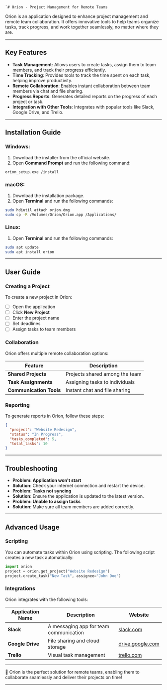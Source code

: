 
    `# Orion - Project Management for Remote Teams

Orion is an application designed to enhance project management and remote team collaboration. It offers innovative tools to help teams organize tasks, track progress, and work together seamlessly, no matter where they are.

---

## Key Features

- **Task Management**: Allows users to create tasks, assign them to team members, and track their progress efficiently.
- **Time Tracking**: Provides tools to track the time spent on each task, helping improve productivity.
- **Remote Collaboration**: Enables instant collaboration between team members via chat and file sharing.
- **Progress Reports**: Generates detailed reports on the progress of each project or task.
- **Integration with Other Tools**: Integrates with popular tools like Slack, Google Drive, and Trello.

---

## Installation Guide

### Windows:
1. Download the installer from the official website.
2. Open **Command Prompt** and run the following command:
 ```bash
 orion_setup.exe /install
 ```

### macOS:
1. Download the installation package.
2. Open **Terminal** and run the following commands:
 ```bash
 sudo hdiutil attach orion.dmg
 sudo cp -R /Volumes/Orion/Orion.app /Applications/
 ```

### Linux:
1. Open **Terminal** and run the following commands:
 ```bash
 sudo apt update
 sudo apt install orion
 ```

---

## User Guide

### Creating a Project
To create a new project in Orion:
- [ ] Open the application
- [ ] Click **New Project**
- [ ] Enter the project name
- [ ] Set deadlines
- [ ] Assign tasks to team members

### Collaboration
Orion offers multiple remote collaboration options:

| Feature              | Description                              |
|----------------------|------------------------------------------|
| **Shared Projects**   | Projects shared among the team            |
| **Task Assignments**  | Assigning tasks to individuals            |
| **Communication Tools** | Instant chat and file sharing             |

### Reporting
To generate reports in Orion, follow these steps:

```json
{
  "project": "Website Redesign",
  "status": "In Progress",
  "tasks_completed": 5,
  "total_tasks": 10
}
```

---

## Troubleshooting

- **Problem: Application won't start**
 - **Solution**: Check your internet connection and restart the device.
- **Problem: Tasks not syncing**
 - **Solution**: Ensure the application is updated to the latest version.
- **Problem: Unable to assign tasks**
 - **Solution**: Make sure all team members are added correctly.

---

## Advanced Usage

### Scripting
You can automate tasks within Orion using scripting. The following script creates a new task automatically:

```python
import orion
project = orion.get_project("Website Redesign")
project.create_task("New Task", assignee="John Doe")
```

### Integrations
Orion integrates with the following tools:

| Application Name | Description                         | Website                      |
|------------------|-------------------------------------|------------------------------|
| **Slack**        | A messaging app for team communication | [slack.com](https://slack.com)|
| **Google Drive** | File sharing and cloud storage        | [drive.google.com](https://drive.google.com)|
| **Trello**       | Visual task management               | [trello.com](https://trello.com)|

---


🎯 Orion is the perfect solution for remote teams, enabling them to collaborate seamlessly and deliver their projects on time!

---

<!--stackedit_data:
eyJoaXN0b3J5IjpbLTQ2NTA5NTM3OF19
-->